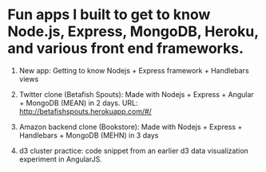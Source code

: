 # Fun apps I built to get to know Node.js, Express, MongoDB, Heroku, and various front end frameworks.

1. New app: Getting to know Nodejs + Express framework + Handlebars views

2. Twitter clone (Betafish Spouts): Made with Nodejs + Express + Angular + MongoDB (MEAN) in 2 days.
URL: http://betafishspouts.herokuapp.com/#/

3. Amazon backend clone (Bookstore): Made with Nodejs + Express + Handlebars + MongoDB (MEHN) in 3 days

4. d3 cluster practice: code snippet from an earlier d3 data visualization experiment in AngularJS.
